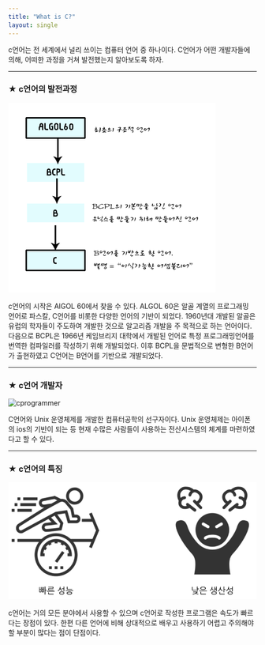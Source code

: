```yaml
---
title: "What is C?"
layout: single
---
```


c언어는 전 세계에서 널리 쓰이는 컴퓨터 언어 중 하나이다. C언어가 어떤 개발자들에 의해, 어떠한 과정을 거쳐 발전했는지 알아보도록 하자.

---
### ★ c언어의 발전과정
![chistory](/assets/images/chistory.png)

c언어의 시작은 AlGOL 60에서 찾을 수 있다. ALGOL 60은 알골 계열의 프로그래밍 언어로 파스칼, C언어를 비롯한 다양한 언어의 기반이 되었다. 1960년대 개발된 알골은 유럽의 학자들이 주도하여 개발한 것으로 알고리즘 개발을 주 목적으로 하는 언어이다. 
다음으로 BCPL은 1966년 케임브리지 대학에서 개발된 언어로 특정 프로그래밍언어를 번역한 컴파일러를 작성하기 위해 개발되었다. 이후 BCPL을 문법적으로 변형한 B언어가 출현하였고 C언어는 B언어를 기반으로 개발되었다.

--- 
### ★ c언어 개발자
![cprogrammer][denis]

[denis]:http://farm7.static.flickr.com/6221/6239426989_b92c562e38_b.jpg

C언어와 Unix 운영체제를 개발한 컴퓨터공학의 선구자이다. Unix 운영체제는 아이폰의 ios의 기반이 되는 등 현재 수많은 사람들이 사용하는 전산시스템의 체계를 마련하였다고 할 수 있다.

--- 
### ★ c언어의 특징
[![procon](/assets/images/procon.png "c언어에 대해 더 알고 싶다면 방문해보자")](https://cloudstudying.kr/lectures/290)

c언어는 거의 모든 분야에서 사용할 수 있으며 c언어로 작성한 프로그램은 속도가 빠르다는 장점이 있다. 한편 다른 언어에 비해 상대적으로 배우고 사용하기 어렵고 주의해야할 부분이 많다는 점이 단점이다.
